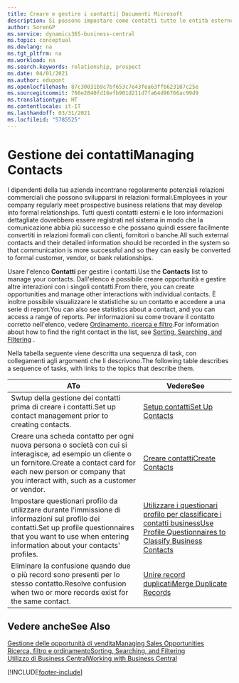 ```yaml
---
title: Creare e gestire i contatti| Documenti Microsoft
description: Si possono impostare come contatti tutte le entità esterne con cui si ha una relazione d'affari, ad esempio prospetti, clienti, fornitori e consulenti.
author: SorenGP
ms.service: dynamics365-business-central
ms.topic: conceptual
ms.devlang: na
ms.tgt_pltfrm: na
ms.workload: na
ms.search.keywords: relationship, prospect
ms.date: 04/01/2021
ms.author: edupont
ms.openlocfilehash: 87c30031b9c7bf653c7e43fea63ffb623107c25e
ms.sourcegitcommit: 766e2840fd16efb901d211d7fa64d96766ac99d9
ms.translationtype: HT
ms.contentlocale: it-IT
ms.lasthandoff: 03/31/2021
ms.locfileid: "5785525"
---
```

# <a name="managing-contacts"></a><span data-ttu-id="889df-103">Gestione dei contatti</span><span class="sxs-lookup"><span data-stu-id="889df-103">Managing Contacts</span></span>

<span data-ttu-id="889df-104">I dipendenti della tua azienda incontrano regolarmente potenziali relazioni commerciali che possono svilupparsi in relazioni formali.</span><span class="sxs-lookup"><span data-stu-id="889df-104">Employees in your company regularly meet prospective business relations that may develop into formal relationships.</span></span> <span data-ttu-id="889df-105">Tutti questi contatti esterni e le loro informazioni dettagliate dovrebbero essere registrati nel sistema in modo che la comunicazione abbia più successo e che possano quindi essere facilmente convertiti in relazioni formali con clienti, fornitori o banche.</span><span class="sxs-lookup"><span data-stu-id="889df-105">All such external contacts and their detailed information should be recorded in the system so that communication is more successful and so they can easily be converted to formal customer, vendor, or bank relationships.</span></span>

<span data-ttu-id="889df-106">Usare l'elenco **Contatti** per gestire i contatti.</span><span class="sxs-lookup"><span data-stu-id="889df-106">Use the **Contacts** list to manage your contacts.</span></span> <span data-ttu-id="889df-107">Dall'elenco è possibile creare opportunità e gestire altre interazioni con i singoli contatti.</span><span class="sxs-lookup"><span data-stu-id="889df-107">From there, you can create opportunities and manage other interactions with individual contacts.</span></span> <span data-ttu-id="889df-108">È inoltre possibile visualizzare le statistiche su un contatto e accedere a una serie di report.</span><span class="sxs-lookup"><span data-stu-id="889df-108">You can also see statistics about a contact, and you can access a range of reports.</span></span> <span data-ttu-id="889df-109">Per informazioni su come trovare il contatto corretto nell'elenco, vedere [Ordinamento, ricerca e filtro](ui-enter-criteria-filters.md).</span><span class="sxs-lookup"><span data-stu-id="889df-109">For information about how to find the right contact in the list, see [Sorting, Searching, and Filtering](ui-enter-criteria-filters.md) .</span></span>  

<span data-ttu-id="889df-110">Nella tabella seguente viene descritta una sequenza di task, con collegamenti agli argomenti che li descrivono.</span><span class="sxs-lookup"><span data-stu-id="889df-110">The following table describes a sequence of tasks, with links to the topics that describe them.</span></span>

| <span data-ttu-id="889df-111">A</span><span class="sxs-lookup"><span data-stu-id="889df-111">To</span></span> | <span data-ttu-id="889df-112">Vedere</span><span class="sxs-lookup"><span data-stu-id="889df-112">See</span></span> |
| --- | --- |
| <span data-ttu-id="889df-113">Swtup della gestione dei contatti prima di creare i contatti.</span><span class="sxs-lookup"><span data-stu-id="889df-113">Set up contact management prior to creating contacts.</span></span> |[<span data-ttu-id="889df-114">Setup contatti</span><span class="sxs-lookup"><span data-stu-id="889df-114">Set Up Contacts</span></span>](marketing-setup-contacts.md) |
| <span data-ttu-id="889df-115">Creare una scheda contatto per ogni nuova persona o società con cui si interagisce, ad esempio un cliente o un fornitore.</span><span class="sxs-lookup"><span data-stu-id="889df-115">Create a contact card for each new person or company that you interact with, such as a customer or vendor.</span></span> |[<span data-ttu-id="889df-116">Creare contatti</span><span class="sxs-lookup"><span data-stu-id="889df-116">Create Contacts</span></span>](marketing-create-contact-companies.md) |
|<span data-ttu-id="889df-117">Impostare questionari profilo da utilizzare durante l'immissione di informazioni sul profilo dei contatti.</span><span class="sxs-lookup"><span data-stu-id="889df-117">Set up profile questionnaires that you want to use when entering information about your contacts' profiles.</span></span>|[<span data-ttu-id="889df-118">Utilizzare i questionari profilo per classificare i contatti business</span><span class="sxs-lookup"><span data-stu-id="889df-118">Use Profile Questionnaires to Classify Business Contacts</span></span>](marketing-create-contact-profile-questionnaire.md)|
|<span data-ttu-id="889df-119">Eliminare la confusione quando due o più record sono presenti per lo stesso contatto.</span><span class="sxs-lookup"><span data-stu-id="889df-119">Resolve confusion when two or more records exist for the same contact.</span></span>|[<span data-ttu-id="889df-120">Unire record duplicati</span><span class="sxs-lookup"><span data-stu-id="889df-120">Merge Duplicate Records</span></span>](sales-how-merge-duplicate-records.md)|

## <a name="see-also"></a><span data-ttu-id="889df-121">Vedere anche</span><span class="sxs-lookup"><span data-stu-id="889df-121">See Also</span></span>

[<span data-ttu-id="889df-122">Gestione delle opportunità di vendita</span><span class="sxs-lookup"><span data-stu-id="889df-122">Managing Sales Opportunities</span></span>](marketing-manage-sales-opportunities.md)  
[<span data-ttu-id="889df-123">Ricerca, filtro e ordinamento</span><span class="sxs-lookup"><span data-stu-id="889df-123">Sorting, Searching, and Filtering</span></span>](ui-enter-criteria-filters.md)  
[<span data-ttu-id="889df-124">Utilizzo di Business Central</span><span class="sxs-lookup"><span data-stu-id="889df-124">Working with Business Central</span></span>](ui-work-product.md)  


[!INCLUDE[footer-include](includes/footer-banner.md)]